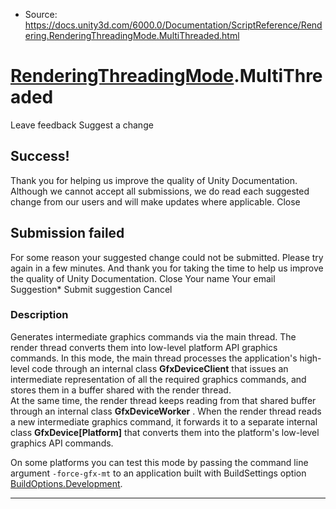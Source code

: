 * Source: https://docs.unity3d.com/6000.0/Documentation/ScriptReference/Rendering.RenderingThreadingMode.MultiThreaded.html

#  [RenderingThreadingMode](https://docs.unity3d.com/6000.0/Documentation/ScriptReference/Rendering.RenderingThreadingMode.html).MultiThreaded
Leave feedback
Suggest a change
## Success!
Thank you for helping us improve the quality of Unity Documentation. Although we cannot accept all submissions, we do read each suggested change from our users and will make updates where applicable.
Close
## Submission failed
For some reason your suggested change could not be submitted. Please <a>try again</a> in a few minutes. And thank you for taking the time to help us improve the quality of Unity Documentation.
Close
Your name Your email Suggestion* Submit suggestion
Cancel
### Description
Generates intermediate graphics commands via the main thread. The render thread converts them into low-level platform API graphics commands.
In this mode, the main thread processes the application's high-level code through an internal class **GfxDeviceClient** that issues an intermediate representation of all the required graphics commands, and stores them in a buffer shared with the render thread.  
At the same time, the render thread keeps reading from that shared buffer through an internal class **GfxDeviceWorker** . When the render thread reads a new intermediate graphics command, it forwards it to a separate internal class **GfxDevice[Platform]** that converts them into the platform's low-level graphics API commands.   
  
On some platforms you can test this mode by passing the command line argument `-force-gfx-mt` to an application built with BuildSettings option [BuildOptions.Development](https://docs.unity3d.com/6000.0/Documentation/ScriptReference/BuildOptions.Development.html).
* * *
